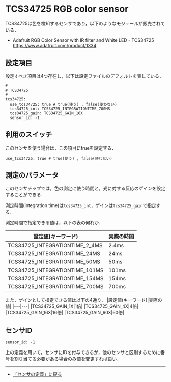 # TCS34725 RGB color sensor

TCS34725は色を検知するセンサであり，以下のようなモジュールが販売されている．

- Adafruit RGB Color Sensor with IR filter and White LED - TCS34725 https://www.adafruit.com/product/1334



## 設定項目
設定すべき項目は4つ存在し，以下は設定ファイルのデフォルトを表している．

```
#
# TCS34725
#
tcs34725:
  use_tcs34725: true # true(使う) , false(使わない)
  tcs34725_int: TCS34725_INTEGRATIONTIME_700MS
  tcs34725_gain: TCS34725_GAIN_16X
  sensor_id: -1

```

## 利用のスイッチ
このセンサを使う場合は，この項目にtrueを設定する．
```
use_tcs34725: true # true(使う) , false(使わない)
```


## 測定のパラメータ

このセンサチップでは，色の測定に使う時間と，光に対する反応のゲインを設定することができる．

測定時間(integration time)は```tcs34725_int```，ゲインは```tcs34725_gain```で指定する．

測定時間で指定できる値は，以下の表の何れか．

|設定値(キーワード)|実際の時間|
|---|---|
|TCS34725_INTEGRATIONTIME_2_4MS|2.4ms|
|TCS34725_INTEGRATIONTIME_24MS|24ms|
|TCS34725_INTEGRATIONTIME_50MS|50ms|
|TCS34725_INTEGRATIONTIME_101MS|101ms|
|TCS34725_INTEGRATIONTIME_154MS|154ms|
|TCS34725_INTEGRATIONTIME_700MS|700ms|

また，ゲインとして指定できる値は以下の4通り．
|設定値(キーワード)|実際の値|
|---|---|
|TCS34725_GAIN_1X|1倍|
|TCS34725_GAIN_4X|4倍|
|TCS34725_GAIN_16X|16倍|
|TCS34725_GAIN_60X|60倍|

## センサID

```
sensor_id: -1
```
上の定義を用いて，センサにIDを付与できるが，他のセンサと区別するために番号を割り当てる必要がある場合のみ値を変更すれば良い．


***

- [「センサの定義」に戻る](../SensorDefinition.md)
